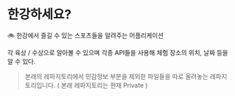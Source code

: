 # 한강하세요?
🚲 한강에서 즐길 수 있는 스포츠들을 알려주는 어플리케이션




각 육상 / 수상으로 알아볼 수 있으며 각종 API들을 사용해
체험 장소의 위치, 날짜 등을 알 수 있다.


> 본래의 레파지토리에서 민감정보 부분을 제외한 파일들을 따로 올려놓는 레파지토리입니다. ( 본래 레파지토리는 현재 Private )

